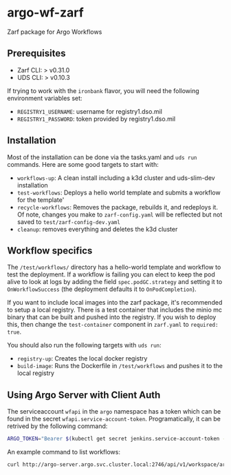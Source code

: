 # argo-wf-zarf
Zarf package for Argo Workflows

## Prerequisites
* Zarf CLI: > v0.31.0
* UDS CLI: > v0.10.3

If trying to work with the `ironbank` flavor, you will need the following environment variables set:
* `REGISTRY1_USERNAME`: username for registry1.dso.mil
* `REGISTRY1_PASSWORD`: token provided by registry1.dso.mil

## Installation
Most of the installation can be done via the tasks.yaml and `uds run` commands.  Here are some good targets to start with:
* `workflows-up`: A clean install including a k3d cluster and uds-slim-dev installation
* `test-workflows`: Deploys a hello world template and submits a workflow for the template'
* `recycle-workflows`: Removes the package, rebuilds it, and redeploys it.  Of note, changes you make to `zarf-config.yaml` will be reflected but not saved to `test/zarf-config-dev.yaml`
* `cleanup`: removes everything and deletes the k3d cluster

## Workflow specifics
The `/test/workflows/` directory has a hello-world template and workflow to test the deployment.  If a workflow is failing you can elect to keep the pod alive to look at logs by adding the field `spec.podGC.strategy` and setting it to `OnWorkflowSuccess` (the deployment defaults it to `OnPodCompletion`).

If you want to include local images into the zarf package, it's recommended to setup a local registry.  There is a test container that includes the minio mc binary that can be built and pushed into the registry.  If you wish to deploy this, then change the `test-container` component in `zarf.yaml` to `required: true`.

You should also run the following targets with `uds run`:
* `registry-up`: Creates the local docker registry
* `build-image`: Runs the Dockerfile in `/test/workflows` and pushes it to the local registry

## Using Argo Server with Client Auth
The serviceaccount `wfapi` in the `argo` namespace has a token which can be found in the secret `wfapi.service-account-token`.  Programatically, it can be retrived by the following command:
```bash
ARGO_TOKEN="Bearer $(kubectl get secret jenkins.service-account-token -o=jsonpath='{.data.token}' | base64 --decode)"
```
An example command to list workflows:
```bash
curl http://argo-server.argo.svc.cluster.local:2746/api/v1/workspace/argo -H $ARGO_TOKEN
```
